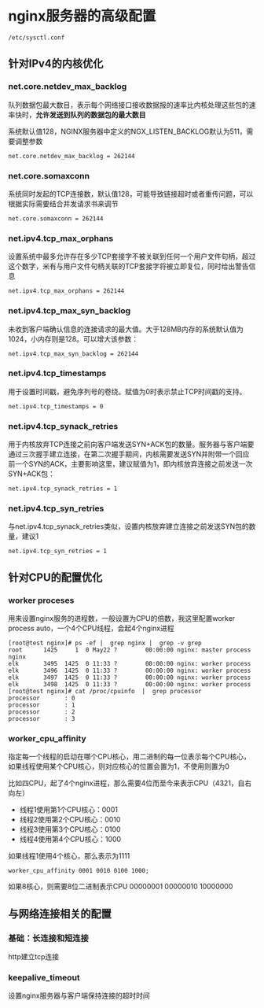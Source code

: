 # nginx服务器的高级配置

```shell
/etc/sysctl.conf
```



## 针对IPv4的内核优化

### net.core.netdev_max_backlog 

队列数据包最大数目，表示每个网络接口接收数据报的速率比内核处理这些包的速率快时，**允许发送到队列的数据包的最大数目**

系统默认值128，NGINX服务器中定义的NGX_LISTEN_BACKLOG默认为511，需要调整参数

```shell
net.core.netdev_max_backlog = 262144
```

### net.core.somaxconn 

系统同时发起的TCP连接数，默认值128，可能导致链接超时或者重传问题，可以根据实际需要结合并发请求书来调节

```shell
net.core.somaxconn = 262144
```

### net.ipv4.tcp_max_orphans 

设置系统中最多允许存在多少TCP套接字不被关联到任何一个用户文件句柄，超过这个数字，米有与用户文件句柄关联的TCP套接字将被立即复位，同时给出警告信息

```shell
net.ipv4.tcp_max_orphans = 262144
```

### net.ipv4.tcp_max_syn_backlog

未收到客户端确认信息的连接请求的最大值。大于128MB内存的系统默认值为1024，小内存则是128。可以增大该参数：

```shell
net.ipv4.tcp_max_syn_backlog = 262144
```

### net.ipv4.tcp_timestamps

用于设置时间戳，避免序列号的卷绕。赋值为0时表示禁止TCP时间戳的支持。

```shell
net.ipv4.tcp_timestamps = 0
```

### net.ipv4.tcp_synack_retries

用于内核放弃TCP连接之前向客户端发送SYN+ACK包的数量。服务器与客户端要通过三次握手建立连接，在第二次握手期间，内核需要发送SYN并附带一个回应前一个SYN的ACK，主要影响这里，建议赋值为1，即内核放弃连接之前发送一次SYN+ACK包：

```shell
net.ipv4.tcp_synack_retries = 1
```

### net.ipv4.tcp_syn_retries

与net.ipv4.tcp_synack_retries类似，设置内核放弃建立连接之前发送SYN包的数量，建议1

```shell 
net.ipv4.tcp_syn_retries = 1
```

## 针对CPU的配置优化

### worker proceses 

用来设置nginx服务的进程数，一般设置为CPU的倍数，我这里配置worker process auto，一个4个CPU线程，会起4个nginx进程

```shell
[root@test nginx]# ps -ef |  grep nginx |  grep -v grep 
root      1425     1  0 May22 ?        00:00:00 nginx: master process nginx
elk       3495  1425  0 11:33 ?        00:00:00 nginx: worker process
elk       3496  1425  0 11:33 ?        00:00:00 nginx: worker process
elk       3497  1425  0 11:33 ?        00:00:00 nginx: worker process
elk       3498  1425  0 11:33 ?        00:00:00 nginx: worker process
[root@test nginx]# cat /proc/cpuinfo  |  grep processor 
processor       : 0
processor       : 1
processor       : 2
processor       : 3
```



### worker_cpu_affinity 

指定每一个线程的启动在哪个CPU核心，用二进制的每一位表示每个CPU核心，如果线程使用某个CPU核心，则对应核心的位置会置为1，不使用则置为0

比如四CPU，起了4个nginx进程，那么需要4位而至今来表示CPU（4321，自右向左）

* 线程1使用第1个CPU核心：0001
* 线程2使用第2个CPU核心：0010
* 线程3使用第3个CPU核心：0100
* 线程4使用第4个CPU核心：1000

如果线程1使用4个核心，那么表示为1111

```shell
worker_cpu_affinity 0001 0010 0100 1000;
```

如果8核心，则需要8位二进制表示CPU 00000001 00000010 10000000

## 与网络连接相关的配置

### 基础：长连接和短连接

http建立tcp连接

### keepalive_timeout

设置nginx服务器与客户端保持连接的超时时间

